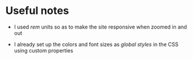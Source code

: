 # Useful notes

-  I used _rem_ units so as to make the site responsive when zoomed in and out

-  I already set up the colors and font sizes as _global styles_ in the CSS using custom properties
